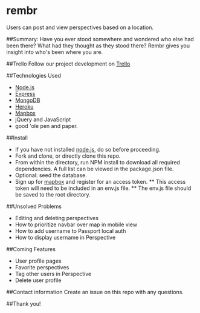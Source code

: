 # rembr
Users can post and view perspectives based on a location.

##Summary:
Have you ever stood somewhere and wondered who else had been there? What had they thought as they stood there? Rembr gives you insight into who's been where you are.

##Trello
Follow our project development on [Trello](https://trello.com/b/nT3OJqwE)

##Technologies Used
* [Node.js](https://nodejs.org/en/)
* [Express](http://expressjs.com/en/index.html)
* [MongoDB](https://www.mongodb.com/)
* [Heroku](https://dashboard.heroku.com/apps)
* [Mapbox](https://www.mapbox.com/)
* jQuery and JavaScript
* good 'ole pen and paper.


##Install
* If you have not installed [node.js](https://nodejs.org/en/), do so before proceeding.
* Fork and clone, or directly clone this repo.
* From within the directory, run NPM install to download all required dependencies. A full list can be viewed in the package.json file.
* Optional: seed the database.
* Sign up for [mapbox](https://www.mapbox.com/) and register for an access token.
** This access token will need to be included in an env.js file.
** The env.js file should be saved to the root directory.

##Unsolved Problems
* Editing and deleting perspectives
* How to prioritize navbar over map in mobile view
* How to add username to Passport local auth
* How to display username in Perspective

##Coming Features
* User profile pages
* Favorite perspectives
* Tag other users in Perspective
* Delete user profile

##Contact information
Create an issue on this repo with any questions.

##Thank you!
